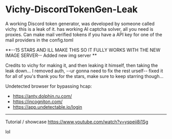 # Vichy-DiscordTokenGen-Leak

A working Discord token generator, was developed by someone called vichy. this is a leak of it. has working AI captcha solver, all you need is proxies. Can make mail verified tokens if you have a API key for one of the mail providers in the config.toml

**--15 STARS AND ILL MAKE THIS SO IT FULLY WORKS WITH THE NEW IMAGE SERVER-- Added new img server **


Credits to vichy for making it, and then leaking it himself, then taking the leak down... 
I removed auth, --ur gonna need to fix the rest urself-- fixed it for all of you's thank you for the stars, make sure to keep starring though...




Undetected browser for bypassing hcap:
  - https://anty.dolphin.ru.com/
  - https://incogniton.com/
  - https://app.undetectable.io/login

---------
Tutorial / showcase
https://www.youtube.com/watch?v=yspeji8i1Sg


lol
